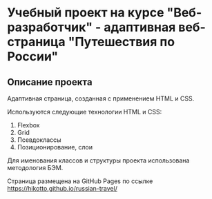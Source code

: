 # Учебный проект на курсе "Веб-разработчик" - адаптивная веб-страница "Путешествия по России"

## Описание проекта
Адаптивная страница, созданная с применением HTML и CSS.

Используются следующие технологии HTML и CSS:
1. Flexbox
2. Grid
3. Псевдоклассы
4. Позиционирование, слои

Для именования классов и структуры проекта использована методология БЭМ.

Страница размещена на GitHub Pages по ссылке https://hikotto.github.io/russian-travel/
